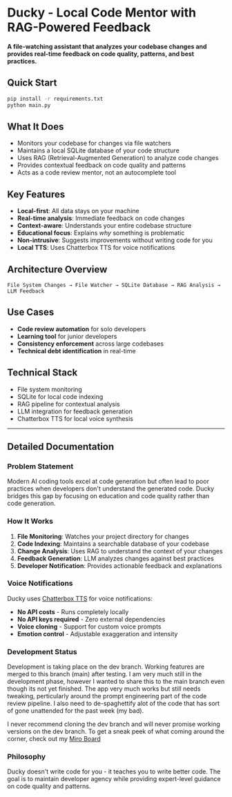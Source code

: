 # Ducky - Local Code Mentor with RAG-Powered Feedback

**A file-watching assistant that analyzes your codebase changes and provides real-time feedback on code quality, patterns, and best practices.**

## Quick Start
```bash
pip install -r requirements.txt
python main.py
```

## What It Does
- Monitors your codebase for changes via file watchers
- Maintains a local SQLite database of your code structure
- Uses RAG (Retrieval-Augmented Generation) to analyze code changes
- Provides contextual feedback on code quality and patterns
- Acts as a code review mentor, not an autocomplete tool

## Key Features
- **Local-first**: All data stays on your machine
- **Real-time analysis**: Immediate feedback on code changes
- **Context-aware**: Understands your entire codebase structure
- **Educational focus**: Explains *why* something is problematic
- **Non-intrusive**: Suggests improvements without writing code for you
- **Local TTS**: Uses Chatterbox TTS for voice notifications

## Architecture Overview
```
File System Changes → File Watcher → SQLite Database → RAG Analysis → LLM Feedback
```

## Use Cases
- **Code review automation** for solo developers
- **Learning tool** for junior developers
- **Consistency enforcement** across large codebases
- **Technical debt identification** in real-time

## Technical Stack
- File system monitoring
- SQLite for local code indexing
- RAG pipeline for contextual analysis
- LLM integration for feedback generation
- Chatterbox TTS for local voice synthesis

---

## Detailed Documentation

### Problem Statement
Modern AI coding tools excel at code generation but often lead to poor practices when developers don't understand the generated code. Ducky bridges this gap by focusing on education and code quality rather than code generation.

### How It Works
1. **File Monitoring**: Watches your project directory for changes
2. **Code Indexing**: Maintains a searchable database of your codebase
3. **Change Analysis**: Uses RAG to understand the context of your changes
4. **Feedback Generation**: LLM analyzes changes against best practices
5. **Developer Notification**: Provides actionable feedback and explanations

### Voice Notifications
Ducky uses [Chatterbox TTS](https://github.com/resemble-ai/chatterbox) for voice notifications:
- **No API costs** - Runs completely locally
- **No API keys required** - Zero external dependencies
- **Voice cloning** - Support for custom voice prompts
- **Emotion control** - Adjustable exaggeration and intensity


### Development Status
Development is taking place on the dev branch.
Working features are merged to this branch (main) after testing.
I am very much still in the development phase, however I wanted to share this to the main branch even though its not yet finished.
The app very much works but still needs tweaking, perticularly around the prompt engineering part of the code review pipeline.
I also need to de-spaghettify alot of the code that has sort of gone unattended for the past week (my bad).

I never recommend cloning the dev branch and will never promise working versions on the dev branch.
To get a sneak peek of what coming around the corner, check out my [Miro Board](https://miro.com/app/board/uXjVIBdU1Lc=/)

### Philosophy
Ducky doesn't write code for you - it teaches you to write better code. The goal is to maintain developer agency while providing expert-level guidance on code quality and patterns.

